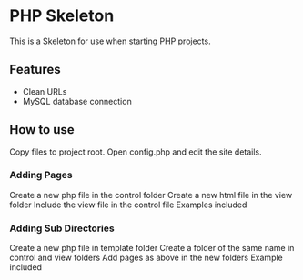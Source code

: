 # PHP Skeleton #

This is a Skeleton for use when starting PHP projects.

## Features ##

- Clean URLs
- MySQL database connection

## How to use ##

Copy files to project root.
Open config.php and edit the site details.

### Adding Pages ###

Create a new php file in the control folder
Create a new html file in the view folder
Include the view file in the control file
Examples included

### Adding Sub Directories ###

Create a new php file in template folder
Create a folder of the same name in control and view folders
Add pages as above in the new folders
Example included







